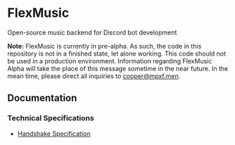# FlexMusic
Open-source music backend for Discord bot development

**Note:** FlexMusic is currently in pre-alpha. As such, the code in this repository is not in a finished state, let alone working. This code should not be used in a production environment. Information regarding FlexMusic Alpha will take the place of this message sometime in the near future. In the mean time, please direct all inquiries to [cooper@mpxf.men](mailto:cooper@mpxf.men).

## Documentation
### Technical Specifications
- [Handshake Specification](https://github.com/89mpxf/FlexMusic/blob/main/docs/HANDSHAKE.md)
